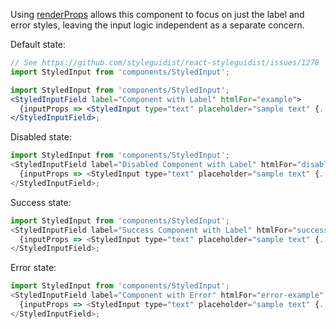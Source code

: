 Using [renderProps](https://reactjs.org/docs/render-props.html#using-props-other-than-render) allows this component to focus on just the label and error styles, leaving the input logic independent as a separate concern.

Default state:

```jsx noeditor
// See https://github.com/styleguidist/react-styleguidist/issues/1278
import StyledInput from 'components/StyledInput';
```

```jsx
import StyledInput from 'components/StyledInput';
<StyledInputField label="Component with Label" htmlFor="example">
  {inputProps => <StyledInput type="text" placeholder="sample text" {...inputProps} />}
</StyledInputField>;
```

Disabled state:

```js
import StyledInput from 'components/StyledInput';
<StyledInputField label="Disabled Component with Label" htmlFor="disabled" disabled>
  {inputProps => <StyledInput type="text" placeholder="sample text" {...inputProps} />}
</StyledInputField>;
```

Success state:

```js
import StyledInput from 'components/StyledInput';
<StyledInputField label="Success Component with Label" htmlFor="success" success>
  {inputProps => <StyledInput type="text" placeholder="sample text" {...inputProps} />}
</StyledInputField>;
```

Error state:

```js
import StyledInput from 'components/StyledInput';
<StyledInputField label="Component with Error" htmlFor="error-example" error="Error message goes here">
  {inputProps => <StyledInput type="text" placeholder="sample text" {...inputProps} />}
</StyledInputField>;
```
